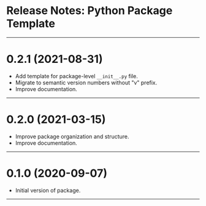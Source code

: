 Release Notes: Python Package Template
======================================

-------------------------------------------------------------------------------
0.2.1 (2021-08-31)
==================
* Add template for package-level `__init__.py` file.
* Migrate to semantic version numbers without "v" prefix.
* Improve documentation.

-------------------------------------------------------------------------------
0.2.0 (2021-03-15)
==================
* Improve package organization and structure.
* Improve documentation.

-------------------------------------------------------------------------------
0.1.0 (2020-09-07)
==================
* Initial version of package.

-------------------------------------------------------------------------------
